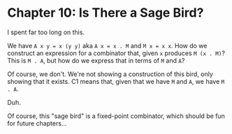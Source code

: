 # Chapter 10: Is There a Sage Bird?

I spent far too long on this.

We have `A x y = x (y y)` aka `A x = x . M` and `M x = x x`. How do we
construct an expression for a combinator that, given `x` produces `M
(x . M)`? This is `M . A`, but how do we express that in terms of `M`
and `A`?

Of course, we don't. We're not showing a construction of this bird,
only showing that it exists. C1 means that, given that we have `M` and
`A`, we have `M . A`.

Duh.

Of course, this "sage bird" is a fixed-point combinator, which should
be fun for future chapters...
